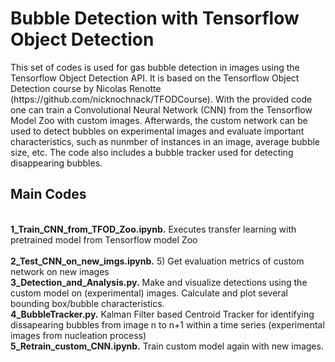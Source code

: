 # Bubble Detection with Tensorflow Object Detection
<p>This set of codes is used for gas bubble detection in images using the Tensorflow Object Detection API. It is based on the Tensorflow Object Detection course by Nicolas Renotte (https://github.com/nicknochnack/TFODCourse). With the provided code one can train a Convolutional Neural Network (CNN) from the Tensorflow Model Zoo with custom images. Afterwards, the custom network can be used to detect bubbles on experimental images and evaluate important characteristics, such as nunmber of instances in an image, average bubble size, etc. The code also includes a bubble tracker used for detecting disappearing bubbles.


## Main Codes
<br />
<b>1_Train_CNN_from_TFOD_Zoo.ipynb.</b> Executes transfer learning with pretrained model from Tensorflow model Zoo
<br/><br/>
<b>2_Test_CNN_on_new_imgs.ipynb.</b> 5)	Get evaluation metrics of custom network on new images
<br/>
<b>3_Detection_and_Analysis.py.</b> Make and visualize detections using the custom model on (experimental) images. Calculate and plot several bounding box/bubble characteristics.
<br/>
<b>4_BubbleTracker.py.</b> Kalman Filter based Centroid Tracker for identifying dissapearing bubbles from image n to n+1 within a time series (experimental images from nucleation process)
<br/>
<b>5_Retrain_custom_CNN.ipynb.</b> Train custom model again with new images.
<br />